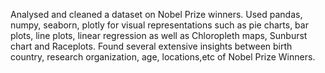 Analysed and cleaned a dataset on Nobel Prize winners. 
Used pandas, numpy, seaborn, plotly for visual representations such as pie charts, bar plots, line plots, linear regression as well as Chloropleth maps, Sunburst chart and Raceplots. 
Found several extensive insights between birth country, research organization, age, locations,etc of Nobel Prize Winners.   
